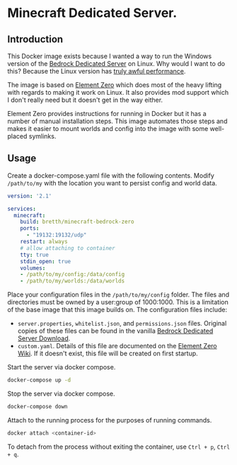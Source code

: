 # Minecraft Dedicated Server.

## Introduction

This Docker image exists because I wanted a way to run the Windows version of the [Bedrock Dedicated Server](https://www.minecraft.net/en-us/download/server/bedrock/) on Linux.  Why would I want to do this?  Because the Linux version has [truly awful performance](https://bugs.mojang.com/browse/BDS-2574).

The image is based on [Element Zero](https://github.com/Element-0/ElementZero) which does most of the heavy lifting with regards to making it work on Linux.  It also provides mod support which I don't really need but it doesn't get in the way either.

Element Zero provides instructions for running in Docker but it has a number of manual installation steps.  This image automates those steps and makes it easier to mount worlds and config into the image with some well-placed symlinks.

## Usage

Create a docker-compose.yaml file with the following contents.  Modify `/path/to/my` with the location you want to persist config and world data.

```yaml
version: '2.1'

services:
  minecraft:
    build: bretth/minecraft-bedrock-zero
    ports:
      - "19132:19132/udp"
    restart: always
    # allow attaching to container
    tty: true
    stdin_open: true
    volumes:
    - /path/to/my/config:/data/config
    - /path/to/my/worlds:/data/worlds
```

Place your configuration files in the `/path/to/my/config` folder.  The files and directories must be owned by a user:group of 1000:1000.  This is a limitation of the base image that this image builds on.  The configuration files include:

* `server.properties`, `whitelist.json`, and `permissions.json` files.  Original copies of these files can be found in the vanilla [Bedrock Dedicated Server Download](https://www.minecraft.net/en-us/download/server/bedrock/).
* `custom.yaml`.  Details of this file are documented on the [Element Zero Wiki](https://github.com/Element-0/ElementZero/wiki/Configuration).  If it doesn't exist, this file will be created on first startup.

Start the server via docker compose.

```bash
docker-compose up -d
```

Stop the server via docker compose.

```bash
docker-compose down
```


Attach to the running process for the purposes of running commands.

```bash
docker attach <container-id>
```

To detach from the process without exiting the container, use `Ctrl + p`, `Ctrl + q`.

